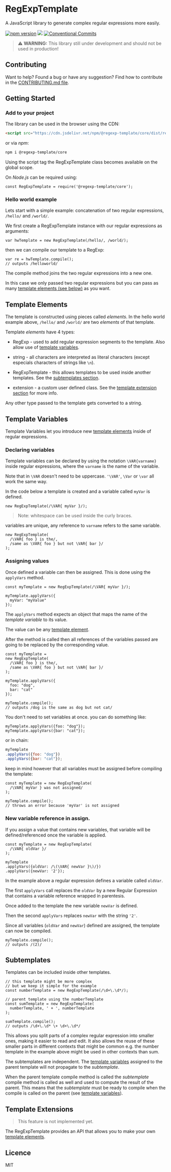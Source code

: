 # RegExpTemplate
A JavaScript library to generate complex regular expressions more easily.

<!-- Badges -->
[![npm version](https://badge.fury.io/js/%40regexp-template%2Fcore.svg)](https://badge.fury.io/js/%40regexp-template%2Fcore)
[![](https://data.jsdelivr.com/v1/package/npm/@regexp-template/core/badge)](https://www.jsdelivr.com/package/npm/@regexp-template/core)
[![Conventional Commits](https://img.shields.io/badge/Conventional%20Commits-1.0.0-yellow.svg)](https://conventionalcommits.org)
<!-- End Badges -->


> :warning: **WARNING:** This library still under development and should not be used in production!

## Contributing
Want to help? Found a bug or have any suggestion? Find how to contribute in the [CONTRIBUTING.md file](https://github.com/RegExpTemplate/core/blob/master/CONTRIBUTING.md).



## Getting Started

### Add to your project
The library can be used in the browser using the CDN:
```HTML
<script src="https://cdn.jsdelivr.net/npm/@regexp-template/core/dist/regexp-template.min.js"></script>
```

or via _npm_:
```sh
npm i @regexp-template/core
```

Using the script tag the RegExpTemplate class becomes available on the global scope.

On _Node.js_ can be required using:
```JS
const RegExpTemplate = require('@regexp-template/core');
```

### Hello world example
Lets start with a simple example: concatenation of two regular expressions, `/hello/` and `/world/`.

We first create a RegExpTemplate instance with our regular expressions as arguments:
```JS
var hwTemplate = new RegExpTemplate(/hello/, /world/);
```

then we can compile our template to a RegExp:
```JS
var re = hwTemplate.compile();
// outputs /helloworld/
```

The compile method joins the two regular expressions into a new one.

In this case we only passed two regular expressions but you can pass as many [template elements (see below)](#Template-Elements) as you want.



## Template Elements
The template is constructed using pieces called _elements_.
In the hello world example above, `/hello/` and `/world/` are two _elements_ of that template.

Template _elements_ have 4 types:
- RegExp - used to add regular expression segments to the template. Also allow use of [template variables](#Template-Variables).
- string - all characters are interpreted as literal characters (except especials characters of strings like `\n`).

- RegExpTemplate - this allows templates to be used inside another templates. See the [subtemplates section](#Subtemplates).
- extension - a custom user defined class. See the [template extension section](#Template-Extensions) for more info.

Any other type passed to the template gets converted to a string.



## Template Variables
Template Variables let you introduce new [template elements](#Template-Elements) inside of regular expressions.

### Declaring variables
Template variables can be declared by using the notation `\VAR{varname}` inside regular expressions, where the `varname` is the name of the variable.


Note that in `\VAR` doesn't need to be uppercase. `'\VAR'`, `\Var` or `\var` all work the same way.

In the code below a template is created and a variable called `myVar` is defined.

```JS
new RegExpTemplate(/\VAR{ myVar }/);
```

> Note: whitespace can be used inside the curly braces.


variables are unique, any reference to `varname` refers to the same variable.
```JS
new RegExpTemplate(
  /\VAR{ foo } is the/,
  /same as \VAR{ foo } but not \VAR{ bar }/
);
```



### Assigning values

Once defined a variable can then be assigned. This is done using the `applyVars` method.

```JS
const myTemplate = new RegExpTemplate(/\VAR{ myVar }/);

myTemplate.applyVars({
  myVar: "myValue"
});
```
The `applyVars` method expects an object that maps the name of the _template variable_ to its value.

The value can be any [template element](#Template-Elements).

After the method is called then all references of the variables passed are going to be replaced by the corresponding value.

```JS
const myTemplate = 
new RegExpTemplate(
  /\VAR{ foo } is the/,
  /same as \VAR{ foo } but not \VAR{ bar }/
);

myTemplate.applyVars({
  foo: "dog",
  bar: "cat"
});

myTemplate.compile();
// outputs /dog is the same as dog but not cat/
```

You don't need to set variables at once. you can do something like:
```JS
myTemplate.applyVars({foo: "dog"});
myTemplate.applyVars({bar: "cat"});
```
or in chain:
```js
myTemplate
.applyVars({foo: "dog"})
.applyVars({bar: "cat"});
```

keep in mind however that all variables must be assigned before compiling the template:
```JS
const myTemplate = new RegExpTemplate(
  /\VAR{ myVar } was not assigned/
);

myTemplate.compile();
// throws an error because 'myVar' is not assigned
```

### New variable reference in assign.
If you assign a value that contains new variables, that variable will be defined/referenced once the variable is applied.

```JS
const myTemplate = new RegExpTemplate(
  /\VAR{ oldVar }/
);

myTemplate
.applyVars({oldVar: /\(\VAR{ newVar }\)/})
.applyVars({newVar: '2'});
```

In the example above a regular expression defines a variable called `oldVar`.

The first `applyVars` call replaces the `oldVar` by a new Regular Expression that contains a variable reference wrapped in parentesis.

Once added to the template the new variable `newVar` is defined.

Then the second `applyVars` replaces `newVar` with the string `'2'`.

Since all variables (`oldVar` and `newVar`) defined are assigned, the template can now be compiled.
```JS
myTemplate.compile();
// outputs /(2)/
```



## Subtemplates
Templates can be included inside other templates.

```JS
// this template might be more complex
// but we keep it simple for the example
const numberTemplate = new RegExpTemplate(/\d+\.\d*/);

// parent template using the numberTemplate
const sumTemplate = new RegExpTemplate(
  numberTemplate, ' + ', numberTemplate
);

sumTemplate.compile();
// outputs /\d+\.\d* \+ \d+\.\d*/
```

This allows you split parts of a complex regular expression into smaller ones, making it easier to read and edit.
It also allows the reuse of these smaller parts in different contexts that might be common e.g. the number template in the example above might be used in other contexts than sum.

The subtemplates are independent. The [template variables](#Template-Variables) assigned to the parent template will not propagate to the _subtemplate_.

When the parent template compile method is called the _subtemplate_ compile method is called as well and used to compute the result of the parent. This means that the _subtemplate_ must be ready to compile when the compile is called on the parent (see [template variables](#Template-Variables)).



## Template Extensions
> This feature is not implemented yet.

The RegExpTemplate provides an API that allows you to make your own [template elements](#Template-Elements).



## Licence
MIT
